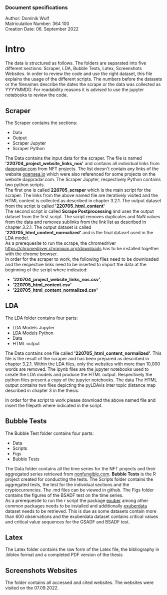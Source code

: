 ### Document specifications
Author: Dominik Wulf <br>
Matriculation Number: 364 100 <br>
Creation Date: 06. September 2022

# Intro

The data is structured as follows. The folders are separated into five different sections: Scraper, LDA, Bubble Tests, Latex, Screenshots Websites. In order to review the code and use the right dataset, this file explains the usage of the different scripts. The numbers before the datasets or the filenames describe the dates the scrape or the data was collected as YYYYMMDD. For readability reasons it is advised to use the jupyter notebooks to review the code.

## Scraper

The Scraper contains the sections:<br>
* Data
* Output
* Scraper Jupyter
* Scraper Python <br>

The Data contains the input data for the scraper. The file is named **'220704_project_website_links_nos'** and contains all individual links from [dappradar.com](https://dappradar.com/) from NFT projects. The list doesn't contain any links of the website [opensea.io](https://opensea.io/) which were also referenced for some projects on the website dappradar.com. The Scraper Jupyter, respectively Python contains two python scripts. 
<br> The first one is called **220705_scraper** which is the main script for the scraper. The links from the above named file are iteratively visited and the HTML content is collected as described in chapter 3.2.1. The output dataset from the script is called **'220705_html_content'**
<br> The second script is called **Scrape Postprocessing** and uses the output dataset from the first script. The script removes duplicates and NaN values from the data and removes sublinks from the link list as described in chapter 3.2.1. The output dataset is called **'220705_html_content_normalized'** and is the final dataset used in the LDA model.
<br> As a prerequesite to run the scrape, the chromedriver https://chromedriver.chromium.org/downloads has to be installed together with the chrome browser.
<br> In order for the scraper to work, the following files need to be downloaded and the respective links need to be inserted to import the data at the beginning of the script where indicated: <br>

* **'220704_project_website_links_nos.csv'**,
* **'220705_html_content.csv'**
* **'220705_html_content_normalized.csv'**


## LDA

The LDA folder contains four parts:<br>
* LDA Models Jupyter
* LDA Models Python
* Data
* HTML output <br>

The Data contains one file called **'220705_html_content_normalized'**. This file is the result of the scraper and has been prepared as described in chapter 3.2.1. Within the LDA files, only the websites with more than 10,000 words are removed. The ipynb files are the jupyter notebooks used to create the LDA models and produce the HTML output. Respectively the python files present a copy of the jupyter notebooks. The data The HTML output contains two files depicting the pyLDAvis inter topic distance map described in chapter 3 in the thesis. 

In order for the script to work please download the above named file and insert the filepath where indicated in the script.

## Bubble Tests

The Bubble Test folder contains four parts:<br>
* Data
* Scripts
* Figs
* Bubble Tests<br>

The Data folder contains all the time series for the NFT projects and their aggregated series retrieved from [nonfungible.com](https://nonfungible.com/market-tracker). **Bubble Tests** is the R project created for conducting the tests. The Scripts folder contains the aggregated tests, the test for the individual sections and the cryptocurrencies. The .md files can be viewed in github. The Figs folder contains the figures of the BSADF test on the time series.
<br> As a prerequesite to run the r script the package [exuber](https://github.com/kvasilopoulos/exuber) among other common packages needs to be installed and additionally [exuberdata](https://github.com/kvasilopoulos/exuberdata) dataset needs to be retrieved. This is due as some datasets contain more than 600 observations and the exuberdata dataset contains critical values and critical value sequences for the GSADF and BSADF test.

## Latex

The Latex folder contains the raw form of the Latex file, the bibliography in .bibtex format and a completed PDF version of the thesis

## Screenshots Websites

The folder contains all accessed and cited websites. The websites were visited on the 07.09.2022.

